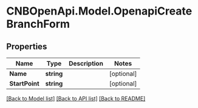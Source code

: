 # CNBOpenApi.Model.OpenapiCreateBranchForm

## Properties

Name | Type | Description | Notes
------------ | ------------- | ------------- | -------------
**Name** | **string** |  | [optional] 
**StartPoint** | **string** |  | [optional] 

[[Back to Model list]](../../README.md#documentation-for-models) [[Back to API list]](../../README.md#documentation-for-api-endpoints) [[Back to README]](../../README.md)

